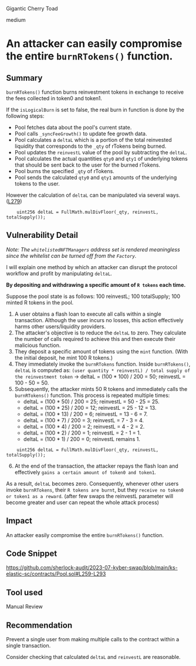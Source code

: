 Gigantic Cherry Toad

medium

# An attacker can easily compromise the entire `burnRTokens()` function.
## Summary
`burnRTokens()` function burns reinvestment tokens in exchange to receive the fees collected in token0 and token1.

If the `isLogicalBurn` is set to false, the real burn in function is done by the following steps:
- Pool fetches data about the pool's current state.
- Pool calls `_syncFeeGrowth()` to update fee growth data.
- Pool calculates a `deltaL` which is a portion of the total reinvested liquidity that corresponds to the `_qty` of rTokens being burned.
- Pool updates the `reinvestL` value of the pool by subtracting the `deltaL`.
- Pool calculates the actual quantities `qty0` and `qty1` of underlying tokens that should be sent back to the user for the burned rTokens.
- Pool burns the specified `_qty` of rTokens.
- Pool sends the calculated `qty0` and `qty1` amounts of the underlying tokens to the user.

However the calculation of `deltaL` can be manipulated via several ways. ([L279](https://github.com/sherlock-audit/2023-07-kyber-swap/blob/main/ks-elastic-sc/contracts/Pool.sol#L279))

```solidity
    uint256 deltaL = FullMath.mulDivFloor(_qty, reinvestL, totalSupply());
```

## Vulnerability Detail
*Note: The `whitelistedNFTManagers` address set is rendered meaningless since the whitelist can be turned off from the `Factory`.*

I will explain one method by which an attacker can disrupt the protocol workflow and profit by manipulating `deltaL`.

**By depositing and withdrawing a specific amount of `R tokens` each time.**

Suppose the pool state is as follows: 100 reinvestL; 100 totalSupply; 100 minted R tokens in the pool.

1. A user obtains a flash loan to execute all calls within a single transaction. Although the user incurs no losses, this action effectively harms other users/liquidity providers.
2. The attacker's objective is to reduce the `deltaL` to zero. They calculate the number of calls required to achieve this and then execute their malicious function.
3. They deposit a specific amount of tokens using the `mint` function. (With the initial deposit, he mint 100 R tokens.)
4. They immediately invoke the `burnRTokens` function. Inside `burnRTokens()`, `deltaL` is computed as: `(user quantity * reinvestL) / total supply of the reinvestment token` -> deltaL = (100 * 100) / 200 = 50; reinvestL = 100 - 50 = 50.
5. Subsequently, the attacker mints 50 R tokens and immediately calls the `burnRTokens()` function. This process is repeated multiple times:
   - deltaL = (100 * 50) / 200 = 25; reinvestL = 50 - 25 = 25.
   - deltaL = (100 * 25) / 200 = 12; reinvestL = 25 - 12 = 13.
   - deltaL = (100 * 13) / 200 = 6; reinvestL = 13 - 6 = 7.
   - deltaL = (100 * 7) / 200 = 3; reinvestL = 7 - 3 = 4.
   - deltaL = (100 * 4) / 200 = 2; reinvestL = 4 - 2 = 2.
   - deltaL = (100 * 2) / 200 = 1; reinvestL = 2 - 1 = 1.
   - deltaL = (100 * 1) / 200 = 0; reinvestL remains 1.

```solidity
    uint256 deltaL = FullMath.mulDivFloor(_qty, reinvestL, totalSupply());
```
6. At the end of the transaction, the attacker repays the flash loan and effectively `gains a certain amount of token0 and token1`.

As a result, `deltaL` becomes zero. Consequently, whenever other users invoke `burnRTokens`, their `R tokens are burnt`, but they `receive no token0 or token1 as a reward`. (after few swaps the reinvestL parameter will become greater and user can repeat the whole attack process)

## Impact
An attacker easily compromise the entire `burnRTokens()` function.

## Code Snippet
https://github.com/sherlock-audit/2023-07-kyber-swap/blob/main/ks-elastic-sc/contracts/Pool.sol#L259-L293

## Tool used
Manual Review

## Recommendation
Prevent a single user from making multiple calls to the contract within a single transaction.

Consider checking that calculated `deltaL` and `reinvestL` are reasonable.

